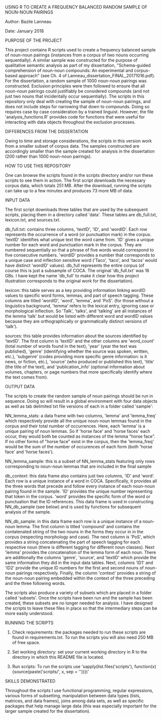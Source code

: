 USING R TO CREATE A FREQUENCY BALANCED RANDOM SAMPLE OF NOUN-NOUN PAIRINGS

Author: Bazile Lanneau

Date: January 2018



PURPOSE OF THE PROJECT

This project contains R scripts used to create a frequency balanced sample of noun-noun pairings (instances from a corpus of two nouns occurring sequentially). A similar sample was constructed for the purpose of qualitative semantic analysis as part of my dissertation, "Schema-guided comprehension of noun-noun compounds: An experimental and corpus-based approach" (see Ch. 4 of Lanneau_dissertation_FINAL_20171016.pdf). For the dissertation, a random sample of 1000 noun-noun pairings was constructed.
 Exclusion principles were then followed to ensure that all noun-noun pairings could justifiably be considered compounds (and not just two nouns that incidentally occur sequentially). The scripts in this repository only deal with creating the sample of noun-noun pairings, and does not include steps for narrowing that down to compounds. Doing so requires case by case consideration by a trained linguist. However, the file 'analysis_functions.R' provides code for functions that were useful for interacting with data objects throughout the exclusion processes.



DIFFERENCES FROM THE DISSERTATION

Owing to time and storage considerations, the scripts in this version work from a smaller subset of corpus data. The samples constructed are accordingly smaller than the sample created for analysis in the dissertation (200 rather than 1000 noun-noun pairings).




HOW TO USE THIS REPOSITORY

One can browse the scripts found in the scripts directory and/or run these scripts to see them in action. The first script downloads the necessary corpus data, which totals 251 MB. After the download, running the scripts can take up to a few minutes and produces 73 more MB of data.



INPUT DATA

The first script downloads three tables that are used by the subsequent scripts, placing them in a directory called 'data'. These tables are db_full.txt, lexicon.txt, and sources.txt.

db_full.txt: contains three columns, 'textID', 'ID', and 'wordID'. Each row represents the occurrence of a word (or punctuation mark) in the corpus. 'textID' identifies what unique text the word came from. 'ID' gives a unique number for each word and punctuation mark in the corpus. They are numbered sequentially so that a phrase of five words would correspond to five consecutive numbers. 'wordID' provides a number that corresponds to a unique case and inflection sensitive word ('Taco', 'taco', and 'tacos' would have distinct 'wordID' values). db_full represents the entire corpus (of course this is just a subsample of COCA. The original 'db_full.txt' was 16 GBs. I have kept the name 'db_full' to make it clear how this project illustration corresponds to the original work for the dissertation).


lexicon: this table serves as a key providing information linking wordID values to specific word forms, lemmas, and part of speech tagging. These columns are titled 'wordID', 'word', 'lemma', and 'PoS'. (for those without a linguistics background, 'lemma' refers to the lexical entry, ignoring case or morphological inflection. So 'Talk', 'talks', and 'talking' are all instances of the lemma 'talk' but would be listed with different word and wordID values because they are orthographically or grammatically distinct versions of 'talk').


sources: this table provides information about the sources identified by 'textID'. The first column is 'textID' and the other columns are 'word_count' (total number of words found in the text), 'year' (year the text was published), 'genre' (identifying whether the source was spoken, written, etc.), 'subgenre' (codes providing more specific genre information: is it news, or fiction, etc.), 'source' (who produced or published this text), 'title' (the title of the text), and 'publication_info' (optional information about volumes, chapters, or page numbers that more specifically identify where the text comes from).



OUTPUT DATA

The scripts to create the random sample of noun pairings should be run in sequence. Doing so will result in a global environment with four data objects as well as tab delimited txt file versions of each in a folder called 'sample':

NN_lemma_stats: a data frame with two columns, 'lemma' and 'lemma_freq' which respectively provide all the unique noun-noun lemmas found in the corpus and their total number of occurrences. Here, each 'lemma' is a unique pairing of noun lemmas. So if 'horse face' and 'horse faces' each occur, they would both be counted as instances of the lemma "horse face". If no other forms of "horse face" exist in the corpus, then the 'lemma_freq' would be the sum of the number of occurences of each form (both 'horse face' and 'horse faces').


NN_lemma_sample: this is a subset of NN_lemma_stats featuring only rows corresponding to noun-noun lemmas that are included in the final sample


db_context: this data frame also contains just two columns, 'ID' and 'word'. Each row is a unique instance of a word in COCA. Specifically, it provides all the three words that precede and follow every instance of each noun-noun pairing found in the sample. 'ID' provides the unique number representing that token in the corpus. 'word' provides the specific form of the word or punctuation that the ID references. This data frame is used in constructing NN_db_sample (see below) and is used by functions for subsequent analysis of the sample.


NN_db_sample: in this data frame each row is a unique instance of a noun-noun lemma. The first column is titled 'compound' and contains the contatenated string of the two nouns in the forms they occur in in the corpus (respecting morphology and case). The next column is 'PoS', which provides a string concatenating the part of speech tagging for each respective noun (there is different tagging for different noun classes). Next 'lemma' provides the concatenation of the lemma form of each noun. There are additionally the columns 'genre', 'source', and 'textID' which provide the same information they did in the input data tables. Next, columns 'ID1' and 'ID2' provide the unique ID numbers for the first and second nouns of noun-noun pairings respectively. Finally, the column 'context' provides a string of the noun-noun pairing embedded within the context of the three preceding and the three following words.

The scripts also produce a variety of subsets which are placed in a folder called 'subsets'. Once the scripts have been run and the sample has been created, these subsets are no longer needed for analysis. I have designed the scripts to leave these files in place so that the intermediary steps can be more easily understood.





RUNNING THE SCRIPTS

1. Check requirements: the packages needed to run these scripts are found in requirements.txt. To run the scripts you will also need 250 MB of free space.

2. Set working directory: set your current working directory in R to the directory in which this README file is located.

3. Run scripts: To run the scripts use 'sapply(list.files('scripts'), function(x) {source(paste('scripts/', x, sep = ''))})'


SKILLS DEMONSTRATED

Throughout the scripts I use functional programming, regular expressions, various forms of subsetting, manipulation between data types (lists, matrices, and data frames), joins among data sets, as well as specific packages that help manage large data (this was especially important for the larger sample created for the dissertation).
